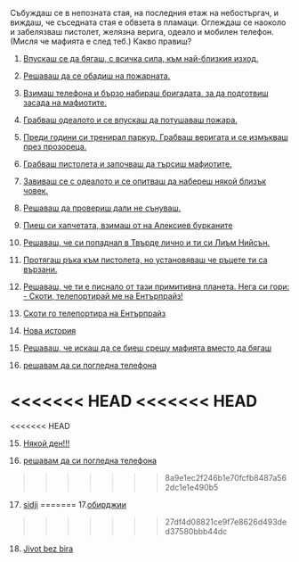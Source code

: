 Събуждаш се в непозната стая, на последния етаж на небостъргач, и виждаш, че съседната стая е обвзета в пламаци.
Оглеждаш се наоколо и забелязваш пистолет, желязна верига, одеало и мобилен телефон. (Мисля че мафията е след теб.)
Какво правиш?

1. [Впускаш се да бягаш, с всичка сила, към най-близкия изход.](./go_out/go_out.md)

2. [Решаваш да се обадиш на пожарната.](./fire-police/fire-police.md)

3. [Взимаш телефона и бързо набираш бригадата, за да подготвиш засада на мафиотите.](./call_pesho/call_pesho.md)

4. [Грабваш одеалото и се впускаш да потушаваш пожара.](./save_the_day/save_the_day.md)

5. [Преди години си тренирал паркур. Грабваш веригата и се измъкваш през прозореца.](./free_runner/free_runner.md)

6. [Грабваш пистолета и започваш да търсиш мафиотите.](./terminator/terminator.md)

7. [Завиваш се с одеалото и се опитваш да набереш някой близък човек.](./under_the_covers/under_the_covers.md)

8. [Решаваш да провериш дали не сънуваш.](./check_if_dreaming/check_if_dreaming.md)

9. [Пиеш си хапчетата, взимаш от на Алексиев бурканитe](./Aleksiev/TodorAleksiev.md)

10. [Решаваш, че си попаднал в Твърде лично и ти си Лиъм Нийсън.](./taken/taken.md)

11. [Протягаш ръка към пистолета, но установяваш че ръцете ти са вързани.](./tied_hands/tied_hands.md)

12. [Решаваш, че ти е писнало от тази примитивна планета. Нега си гори:](./Enterprise/Enterprise.md)
    [- Скоти, телепортирай ме на Ентърпрайз!](./Enterprise/Enterprise.md)

13. [Скоти го телепортира на Ентърпрайз](./Nanko/NankoStory.md)

14. [Нова история](./stefan/stef.md)

15. [Решаваш, че искаш да се биеш срещу мафията вместо да бягаш](./kill_them/kill_them.md)

16. [решавам да си погледна телефона](./Newhistory26/newhistoryMitko.md)

<<<<<<< HEAD
<<<<<<< HEAD
=======
<<<<<<< HEAD

15. [Някой ден!!!](./valio/ddz.md)


16. [решавам да си погледна телефона](./Newhistory26/newhistoryMitko.md)
>>>>>>> 8a9e1ec2f246b1e70fcfb8487a562dc1e1e490b5

17. [sidji](./Nova_direktoriq/Vashata_istoriq.md)
=======
17.[обирджии](./Balush/bratmee.md) 
>>>>>>> 27df4d08821ce9f7e8626d493ded37580bbb44dc
18. [Jivot bez bira](./Novata_direktoriq/Vashite_istorii.md)